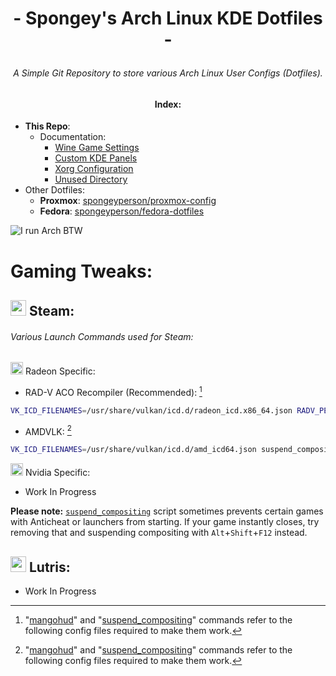 # <p align=center>- Spongey's Arch Linux KDE Dotfiles -
###### <p align=center> A Simple Git Repository to store various Arch Linux User Configs (Dotfiles).


#### <p align=center> Index:
  - **This Repo**:
    - Documentation:
      - [Wine Game Settings](docs/Game-Settings.md)
      - [Custom KDE Panels](home/tyler/.local/share/plasma/layout-templates)
      - [Xorg Configuration](https://github.com/spongeyperson/arch-dotfiles/tree/master/etc/X11/xorg.conf.d)
      - [Unused Directory](https://github.com/spongeyperson/arch-dotfiles/tree/master/home/tyler/arch-dotfiles/unused)
  - Other Dotfiles:
    - **Proxmox**: [spongeyperson/proxmox-config](https://github.com/spongeyperson/proxmox-config/)
    - **Fedora**: [spongeyperson/fedora-dotfiles](https://github.com/spongeyperson/fedora-dotfiles/)

![I run Arch BTW](https://user-images.githubusercontent.com/28176188/146662437-bbd5fc0d-ae98-4f28-a2df-12b89f819534.png)

# Gaming Tweaks:

## <img src="https://user-images.githubusercontent.com/28176188/142364090-9c9b1eaf-8e94-4402-b943-0d46895032f2.png" width="25" height="25"> Steam:
###### Various Launch Commands used for Steam:

<img src="https://user-images.githubusercontent.com/28176188/142365376-270d160f-33c3-4012-a3d9-541ab65bfdb6.png" width="20" height="20"> Radeon Specific:

- RAD-V ACO Recompiler (Recommended): [^1]
```bash
VK_ICD_FILENAMES=/usr/share/vulkan/icd.d/radeon_icd.x86_64.json RADV_PERFTEST=aco suspend_compositing gamemoderun mangohud %command%
```

- AMDVLK: [^1]
```bash
VK_ICD_FILENAMES=/usr/share/vulkan/icd.d/amd_icd64.json suspend_compositing gamemoderun mangohud %command%
```

<img src="https://user-images.githubusercontent.com/28176188/142362826-8090a147-94ee-4f67-a3ed-f87058a6797d.png" width="20" height="20"> Nvidia Specific:

- Work In Progress

**Please note:** [`suspend_compositing`](https://github.com/spongeyperson/arch-dotfiles/blob/master/usr/local/bin/suspend_compositing) script sometimes prevents certain games with Anticheat or launchers from starting. If your game instantly closes, try removing that and suspending compositing with `Alt`+`Shift`+`F12` instead.

## <img src="https://user-images.githubusercontent.com/28176188/142367009-ea2326c6-16ca-494a-9a4f-2591f90e2cae.png" width="25" height="25"> Lutris:

- Work In Progress

[^Note]: Unused Directory 
[^1]: "[mangohud](https://github.com/spongeyperson/arch-dotfiles/blob/master/home/tyler/.config/MangoHud/MangoHud.conf)" and "[suspend_compositing](https://github.com/spongeyperson/arch-dotfiles/blob/master/usr/local/bin/suspend_compositing)" commands refer to the following config files required to make them work.
